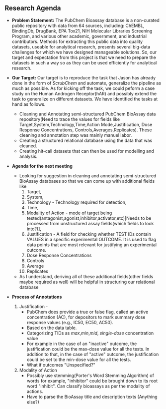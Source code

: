 ## Research Agenda

* **Problem Statement:** The PubChem Bioassay database is a non-curated public repository with data from
64 sources, including: ChEMBL, BindingDb, DrugBank, EPA Tox21, NIH Molecular
Libraries Screening Program, and various other academic, government, and
industrial contributors.  Methods for extracting this public data into quality datasets,
useable for analytical research, presents several big-data challenges for which we
have designed manageable solutions. So, our target and expectation from this project is that we need to prepare the datasets in such a way so as they can be used efficiently for analytical research. 

* **Our Target:** Our target is to reproduce the task that Jason has already done in the form of *ScrubChem* and automate, generalize the pipeline as much as possible. As for kicking off the task, we could peform a case study on the Human Androgen Receptor(hAR) and possibly extend the task to generalize on different datasets. We have identified the tasks at hand as follows.
   * Cleaning and Annotating semi-structured PubChem BioAssay data repository(Need to trace the values for fields like Target,System,Technology,Time,Action Mode,Justification, Dose Response Concentrations, Controls,Averages,Replicates). These cleaning and annotation step was mainly manuel labor.
   * Creating a structured relational database using the data that was cleaned.
   * Creating hit-call datasets that can then be used for modelling and analysis.
   
* **Agenda for the next meeting** 
   * Looking for suggestion in cleaning and annotating semi-structured BioAssay databases so that we can come up with additional fields like 
		1. Target,
		2. System,
		3. Technology - Technology required for detection,
		4. Time, 
		5. Modality of Action - mode of target being tested(antagonist,agonist,inhibitor,activator,etc)[Needs to be processed from unstructured assay fields(which fields to look into?)],
		6. Justification - A field for checking whether TEST IDs contain VALUES in a specific experimental OUTCOME. It is used to flag data points that are most relevant for justifying an experimental outcome.
		7. Dose Response Concentrations
		8. Controls
		9. Average
		10. Replicates
	* As I understand,  deriving all of these additional fields(other fields maybe required as well) will be helpful in structuring our relational database 
	

* **Process of Annotations**
	1. Justification - 
		* PubChem does provide a true or false flag, called an active concentration (AC), for depositors to mark summary dose response values (e.g., IC50, EC50, AC50).
		* Based on the data table.
		* Categorizing TIDs as *max*,*min*,*mid*, *single-dose* concentration value
		* For example in the case of an "inactive" outcome, the justification could be the max-dose value for all the tests. In addition to that, in the case of "active" outcome,  the justification could be set to the min-dose value for all the tests. 
		* What if outcomes "Unspecified?"
	2. Modality of Action
		* Possibly use stemming(Porter's Word Stemming Algorithm) of words for example, "inhibitor" could be brought down to its root word "inhibit". Can classify bioassays as per the modality of actions.
		* Have to parse the BioAssay title and description texts (Anything else?)
